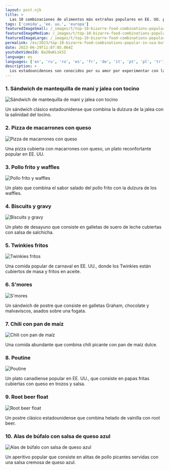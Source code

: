 ```yaml
---
layout: post.njk
title: >
  Las 10 combinaciones de alimentos más extrañas populares en EE. UU. pero no en Europa
tags: ['comida', 'ee. uu.', 'europa']
featuredImageSmall: /_images/t/top-10-bizarre-food-combinations-popular-in-usa-but-not-in-europe-cover-es-small.webp
featuredImageMedium: /_images/t/top-10-bizarre-food-combinations-popular-in-usa-but-not-in-europe-cover-es-medium.webp
featuredImageLarge: /_images/t/top-10-bizarre-food-combinations-popular-in-usa-but-not-in-europe-cover-es-large.webp
permalink: /es/2023/top-10-bizarre-food-combinations-popular-in-usa-but-not-in-europe.html
date: 2023-06-29T11:07:05.064Z
youtubeVideoId: Ba20wKLsk5I
language: es
languages: ['en', 'ru', 'ro', 'es', 'fr', 'de', 'it', 'pt', 'pl', 'tr']
description: >
  Los estadounidenses son conocidos por su amor por experimentar con la comida. Aquí están las 10 combinaciones de alimentos más extrañas que son populares en EE. UU. pero no en Europa.
---
```


### 1. Sándwich de mantequilla de maní y jalea con tocino

![Sándwich de mantequilla de maní y jalea con tocino](/_images/a/a0eb692c81e895da588bbfe4ab784214-medium.webp)

Un sándwich clásico estadounidense que combina la dulzura de la jalea con la salinidad del tocino.

### 2. Pizza de macarrones con queso

![Pizza de macarrones con queso](/_images/2/2301f50b4aca66dbcaafae0fd639f484-medium.webp)

Una pizza cubierta con macarrones con queso, un plato reconfortante popular en EE. UU.

### 3. Pollo frito y waffles

![Pollo frito y waffles](/_images/f/f94e42fc86544e96bc579b16f492b578-medium.webp)

Un plato que combina el sabor salado del pollo frito con la dulzura de los waffles.

### 4. Biscuits y gravy

![Biscuits y gravy](/_images/8/8ce3418d3efaab8ca22d0bb07f73f2fd-medium.webp)

Un plato de desayuno que consiste en galletas de suero de leche cubiertas con salsa de salchicha.

### 5. Twinkies fritos

![Twinkies fritos](/_images/1/1896de5e26917695fee71eef96673231-medium.webp)

Una comida popular de carnaval en EE. UU., donde los Twinkies están cubiertos de masa y fritos en aceite.

### 6. S'mores

![S'mores](/_images/9/9dc43989366921bb02a1ef4804321bbf-medium.webp)

Un sándwich de postre que consiste en galletas Graham, chocolate y malvaviscos, asados sobre una fogata.

### 7. Chili con pan de maíz

![Chili con pan de maíz](/_images/6/6b7a1a8251fb452fdd8c5bdaa7bfddf1-medium.webp)

Una comida abundante que combina chili picante con pan de maíz dulce.

### 8. Poutine

![Poutine](/_images/8/8a643d0bfd515093169e62fd0f5c3f49-medium.webp)

Un plato canadiense popular en EE. UU., que consiste en papas fritas cubiertas con queso en trozos y salsa.

### 9. Root beer float

![Root beer float](/_images/e/e906fd65ceb8b5dd35a993ab5f1fbed6-medium.webp)

Un postre clásico estadounidense que combina helado de vainilla con root beer.

### 10. Alas de búfalo con salsa de queso azul

![Alas de búfalo con salsa de queso azul](/_images/9/9085884832798a666a0c5189fdf53de2-medium.webp)

Un aperitivo popular que consiste en alitas de pollo picantes servidas con una salsa cremosa de queso azul.

